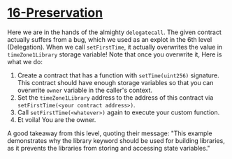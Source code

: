 # [16-Preservation](https://ethernaut.openzeppelin.com/level/0x97E982a15FbB1C28F6B8ee971BEc15C78b3d263F)

Here we are in the hands of the almighty `delegatecall`. The given contract actually suffers from a bug, which we used as an explot in the 6th level (Delegation). When we call `setFirstTime`, it actually overwrites the value in `timeZone1Library` storage variable! Note that once you overwrite it,  Here is what we do:

1. Create a contract that has a function with `setTime(uint256)` signature. This contract should have enough storage variables so that you can overwrite `owner` variable in the caller's context.
2. Set the `timeZone1Library` address to the address of this contract via `setFirstTime(<your contract address>)`.
3. Call `setFirstTime(<whatever>)` again to execute your custom function.
4. Et voila! You are the owner.

A good takeaway from this level, quoting their message: "This example demonstrates why the library keyword should be used for building libraries, as it prevents the libraries from storing and accessing state variables."
